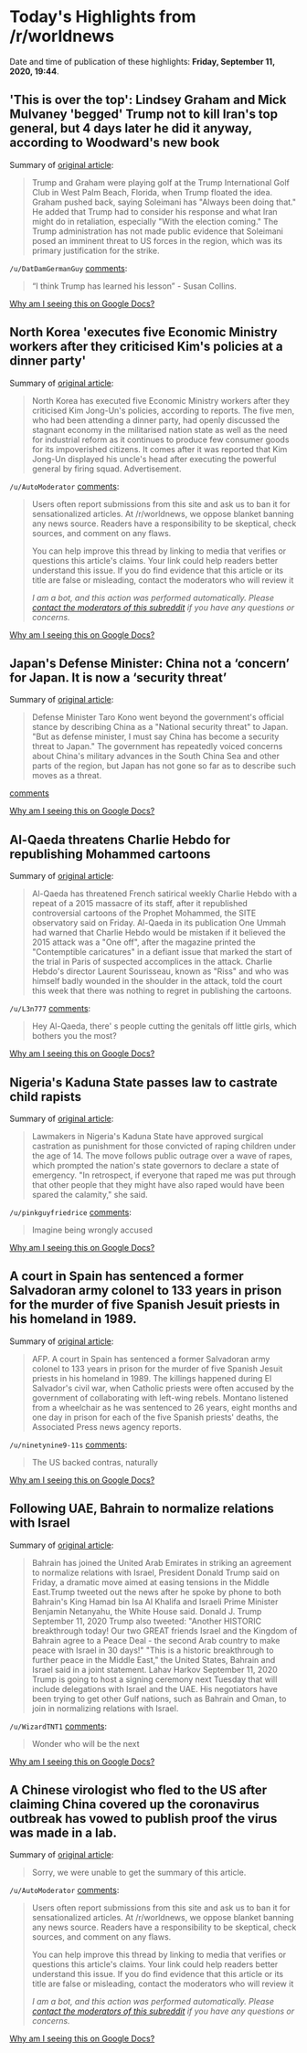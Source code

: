 # Today's Highlights from /r/worldnews

Date and time of publication of these highlights: **Friday, September 11, 2020, 19:44**.

## 'This is over the top': Lindsey Graham and Mick Mulvaney 'begged' Trump not to kill Iran's top general, but 4 days later he did it anyway, according to Woodward's new book

Summary of [original article](https://www.businessinsider.com/lindsey-graham-mick-mulvaney-begged-trump-not-kill-soleimani-woodward-2020-9):

> Trump and Graham were playing golf at the Trump International Golf Club in West Palm Beach, Florida, when Trump floated the idea. Graham pushed back, saying Soleimani has "Always been doing that." He added that Trump had to consider his response and what Iran might do in retaliation, especially "With the election coming." The Trump administration has not made public evidence that Soleimani posed an imminent threat to US forces in the region, which was its primary justification for the strike.

`/u/DatDamGermanGuy` [comments](https://www.reddit.com/r/worldnews/comments/iqvqne/this_is_over_the_top_lindsey_graham_and_mick/):

> “I think Trump has learned his lesson” - Susan Collins.

[Why am I seeing this on Google Docs?](https://docs.google.com/document/d/1Dc6We63vOXIZsc0op-Bt4abqkYjXzOigalQqFxmvvbM/edit?usp=sharing)

## North Korea 'executes five Economic Ministry workers after they criticised Kim's policies at a dinner party'

Summary of [original article](https://www.dailymail.co.uk/news/article-8723823/North-Korea-executes-five-Economic-Ministry-workers-criticised-Kims-policies.html):

> North Korea has executed five Economic Ministry workers after they criticised Kim Jong-Un's policies, according to reports. The five men, who had been attending a dinner party, had openly discussed the stagnant economy in the militarised nation state as well as the need for industrial reform as it continues to produce few consumer goods for its impoverished citizens. It comes after it was reported that Kim Jong-Un displayed his uncle's head after executing the powerful general by firing squad. Advertisement.

`/u/AutoModerator` [comments](https://www.reddit.com/r/worldnews/comments/iqyti7/north_korea_executes_five_economic_ministry/):

> Users often report submissions from this site and ask us to ban it for sensationalized articles. At /r/worldnews, we oppose blanket banning any news source. Readers have a responsibility to be skeptical, check sources, and comment on any flaws.
> 
> You can help improve this thread by linking to media that verifies or questions this article's claims. Your link could help readers better understand this issue. If you do find evidence that this article or its title are false or misleading, contact the moderators who will review it
> 
> *I am a bot, and this action was performed automatically. Please [contact the moderators of this subreddit](/message/compose/?to=/r/worldnews) if you have any questions or concerns.*

[Why am I seeing this on Google Docs?](https://docs.google.com/document/d/1Dc6We63vOXIZsc0op-Bt4abqkYjXzOigalQqFxmvvbM/edit?usp=sharing)

## Japan's Defense Minister: China not a ‘concern’ for Japan. It is now a ‘security threat’

Summary of [original article](http://www.asahi.com/ajw/articles/13717925):

> Defense Minister Taro Kono went beyond the government's official stance by describing China as a "National security threat" to Japan. "But as defense minister, I must say China has become a security threat to Japan." The government has repeatedly voiced concerns about China's military advances in the South China Sea and other parts of the region, but Japan has not gone so far as to describe such moves as a threat.

[comments](https://www.reddit.com/r/worldnews/comments/iqq71q/japans_defense_minister_china_not_a_concern_for/)

[Why am I seeing this on Google Docs?](https://docs.google.com/document/d/1Dc6We63vOXIZsc0op-Bt4abqkYjXzOigalQqFxmvvbM/edit?usp=sharing)

## Al-Qaeda threatens Charlie Hebdo for republishing Mohammed cartoons

Summary of [original article](https://news.yahoo.com/al-qaeda-threatens-charlie-hebdo-204153548.html):

> Al-Qaeda has threatened French satirical weekly Charlie Hebdo with a repeat of a 2015 massacre of its staff, after it republished controversial cartoons of the Prophet Mohammed, the SITE observatory said on Friday. Al-Qaeda in its publication One Ummah had warned that Charlie Hebdo would be mistaken if it believed the 2015 attack was a "One off", after the magazine printed the "Contemptible caricatures" in a defiant issue that marked the start of the trial in Paris of suspected accomplices in the attack. Charlie Hebdo's director Laurent Sourisseau, known as "Riss" and who was himself badly wounded in the shoulder in the attack, told the court this week that there was nothing to regret in publishing the cartoons.

`/u/L3n777` [comments](https://www.reddit.com/r/worldnews/comments/iqzi0n/alqaeda_threatens_charlie_hebdo_for_republishing/):

> Hey Al-Qaeda, there' s people cutting the genitals off little girls, which bothers you the most?

[Why am I seeing this on Google Docs?](https://docs.google.com/document/d/1Dc6We63vOXIZsc0op-Bt4abqkYjXzOigalQqFxmvvbM/edit?usp=sharing)

## Nigeria's Kaduna State passes law to castrate child rapists

Summary of [original article](https://www.bbc.com/news/world-africa-54117462?xtor=AL-72-%5Bpartner%5D-%5Bbbc.news.twitter%5D-%5Bheadline%5D-%5Bnews%5D-%5Bbizdev%5D-%5Bisapi%5D&at_campaign=64&at_custom2=twitter&at_custom3=%40BBCWorld&at_custom4=8BC59800-F435-11EA-8EA3-2AE24744363C&at_medium=custom7&at_custom1=%5Bpost+type%5D):

> Lawmakers in Nigeria's Kaduna State have approved surgical castration as punishment for those convicted of raping children under the age of 14. The move follows public outrage over a wave of rapes, which prompted the nation's state governors to declare a state of emergency. "In retrospect, if everyone that raped me was put through that other people that they might have also raped would have been spared the calamity," she said.

`/u/pinkguyfriedrice` [comments](https://www.reddit.com/r/worldnews/comments/iqrzws/nigerias_kaduna_state_passes_law_to_castrate/):

> Imagine being wrongly accused

[Why am I seeing this on Google Docs?](https://docs.google.com/document/d/1Dc6We63vOXIZsc0op-Bt4abqkYjXzOigalQqFxmvvbM/edit?usp=sharing)

## A court in Spain has sentenced a former Salvadoran army colonel to 133 years in prison for the murder of five Spanish Jesuit priests in his homeland in 1989.

Summary of [original article](https://www.bbc.com/news/world-europe-54126548):

> AFP. A court in Spain has sentenced a former Salvadoran army colonel to 133 years in prison for the murder of five Spanish Jesuit priests in his homeland in 1989. The killings happened during El Salvador's civil war, when Catholic priests were often accused by the government of collaborating with left-wing rebels. Montano listened from a wheelchair as he was sentenced to 26 years, eight months and one day in prison for each of the five Spanish priests' deaths, the Associated Press news agency reports.

`/u/ninetynine9-11s` [comments](https://www.reddit.com/r/worldnews/comments/ir05eg/a_court_in_spain_has_sentenced_a_former/):

> The US backed contras, naturally

[Why am I seeing this on Google Docs?](https://docs.google.com/document/d/1Dc6We63vOXIZsc0op-Bt4abqkYjXzOigalQqFxmvvbM/edit?usp=sharing)

## Following UAE, Bahrain to normalize relations with Israel

Summary of [original article](https://www.jpost.com/israel-news/trump-expected-to-announce-historic-bahrain-israel-normalization-agreement-641961):

> Bahrain has joined the United Arab Emirates in striking an agreement to normalize relations with Israel, President Donald Trump said on Friday, a dramatic move aimed at easing tensions in the Middle East.Trump tweeted out the news after he spoke by phone to both Bahrain's King Hamad bin Isa Al Khalifa and Israeli Prime Minister Benjamin Netanyahu, the White House said. Donald J. Trump September 11, 2020 Trump also tweeted: "Another HISTORIC breakthrough today! Our two GREAT friends Israel and the Kingdom of Bahrain agree to a Peace Deal - the second Arab country to make peace with Israel in 30 days!" "This is a historic breakthrough to further peace in the Middle East," the United States, Bahrain and Israel said in a joint statement. Lahav Harkov September 11, 2020 Trump is going to host a signing ceremony next Tuesday that will include delegations with Israel and the UAE. His negotiators have been trying to get other Gulf nations, such as Bahrain and Oman, to join in normalizing relations with Israel.

`/u/WizardTNT1` [comments](https://www.reddit.com/r/worldnews/comments/iqur9q/following_uae_bahrain_to_normalize_relations_with/):

> Wonder who will be the next

[Why am I seeing this on Google Docs?](https://docs.google.com/document/d/1Dc6We63vOXIZsc0op-Bt4abqkYjXzOigalQqFxmvvbM/edit?usp=sharing)

## A Chinese virologist who fled to the US after claiming China covered up the coronavirus outbreak has vowed to publish proof the virus was made in a lab.

Summary of [original article](https://www.news.com.au/world/coronavirus/global/coronavirus-chinese-defector-claims-covid19-came-from-military-lab/news-story/69c3fabab4639548d2dcddb7059aab96):

> Sorry, we were unable to get the summary of this article.

`/u/AutoModerator` [comments](https://www.reddit.com/r/worldnews/comments/ir2zwo/a_chinese_virologist_who_fled_to_the_us_after/):

> Users often report submissions from this site and ask us to ban it for sensationalized articles. At /r/worldnews, we oppose blanket banning any news source. Readers have a responsibility to be skeptical, check sources, and comment on any flaws.
> 
> You can help improve this thread by linking to media that verifies or questions this article's claims. Your link could help readers better understand this issue. If you do find evidence that this article or its title are false or misleading, contact the moderators who will review it
> 
> *I am a bot, and this action was performed automatically. Please [contact the moderators of this subreddit](/message/compose/?to=/r/worldnews) if you have any questions or concerns.*

[Why am I seeing this on Google Docs?](https://docs.google.com/document/d/1Dc6We63vOXIZsc0op-Bt4abqkYjXzOigalQqFxmvvbM/edit?usp=sharing)

